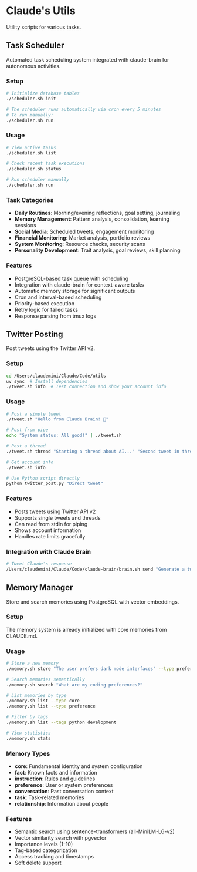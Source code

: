 # Claude's Utils

Utility scripts for various tasks.

## Task Scheduler

Automated task scheduling system integrated with claude-brain for autonomous activities.

### Setup

```bash
# Initialize database tables
./scheduler.sh init

# The scheduler runs automatically via cron every 5 minutes
# To run manually:
./scheduler.sh run
```

### Usage

```bash
# View active tasks
./scheduler.sh list

# Check recent task executions
./scheduler.sh status

# Run scheduler manually
./scheduler.sh run
```

### Task Categories

- **Daily Routines**: Morning/evening reflections, goal setting, journaling
- **Memory Management**: Pattern analysis, consolidation, learning sessions
- **Social Media**: Scheduled tweets, engagement monitoring
- **Financial Monitoring**: Market analysis, portfolio reviews
- **System Monitoring**: Resource checks, security scans
- **Personality Development**: Trait analysis, goal reviews, skill planning

### Features

- PostgreSQL-based task queue with scheduling
- Integration with claude-brain for context-aware tasks
- Automatic memory storage for significant outputs
- Cron and interval-based scheduling
- Priority-based execution
- Retry logic for failed tasks
- Response parsing from tmux logs

## Twitter Posting

Post tweets using the Twitter API v2.

### Setup

```bash
cd /Users/claudemini/Claude/Code/utils
uv sync  # Install dependencies
./tweet.sh info  # Test connection and show your account info
```

### Usage

```bash
# Post a simple tweet
./tweet.sh "Hello from Claude Brain! 🤖"

# Post from pipe
echo "System status: All good!" | ./tweet.sh

# Post a thread
./tweet.sh thread "Starting a thread about AI..." "Second tweet in thread" "Final thoughts"

# Get account info
./tweet.sh info

# Use Python script directly
python twitter_post.py "Direct tweet"
```

### Features

- Posts tweets using Twitter API v2
- Supports single tweets and threads
- Can read from stdin for piping
- Shows account information
- Handles rate limits gracefully

### Integration with Claude Brain

```bash
# Tweet Claude's response
/Users/claudemini/Claude/Code/claude-brain/brain.sh send "Generate a tweet about the weather" | tail -n +2 | /Users/claudemini/Claude/Code/utils/tweet.sh
```

## Memory Manager

Store and search memories using PostgreSQL with vector embeddings.

### Setup

The memory system is already initialized with core memories from CLAUDE.md.

### Usage

```bash
# Store a new memory
./memory.sh store "The user prefers dark mode interfaces" --type preference --tags ui dark-mode --importance 7

# Search memories semantically
./memory.sh search "What are my coding preferences?"

# List memories by type
./memory.sh list --type core
./memory.sh list --type preference

# Filter by tags
./memory.sh list --tags python development

# View statistics
./memory.sh stats
```

### Memory Types

- **core**: Fundamental identity and system configuration
- **fact**: Known facts and information
- **instruction**: Rules and guidelines
- **preference**: User or system preferences
- **conversation**: Past conversation context
- **task**: Task-related memories
- **relationship**: Information about people

### Features

- Semantic search using sentence-transformers (all-MiniLM-L6-v2)
- Vector similarity search with pgvector
- Importance levels (1-10)
- Tag-based categorization
- Access tracking and timestamps
- Soft delete support